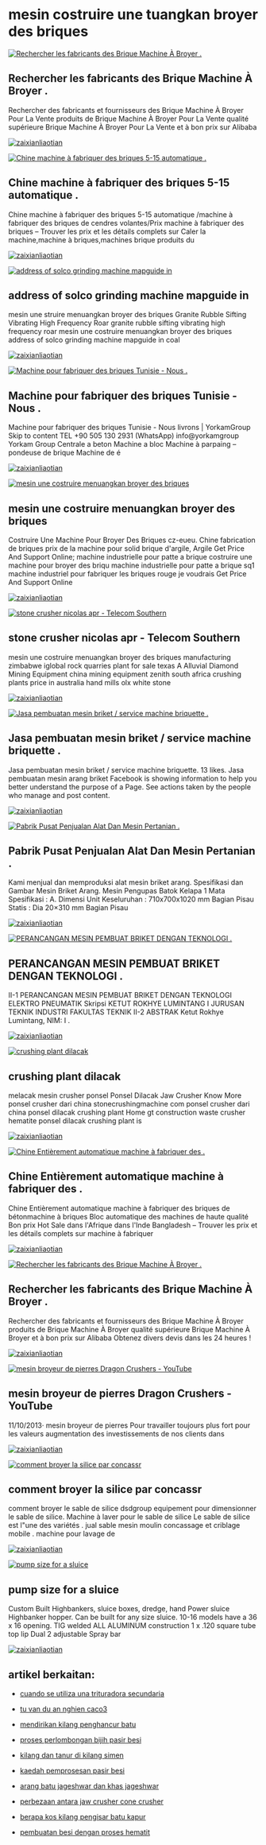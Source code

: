 # mesin costruire une tuangkan broyer des briques
<a href="https://mnn.zoosnet.net/LR/Chatpre.aspx?id=MNN94995150&p=https://topgrinding.com/" target="_blank">![Rechercher les fabricants des Brique Machine À Broyer .](https://github.com/technlg/images/blob/main/47.jpg)</a>
## Rechercher les fabricants des Brique Machine À Broyer .
Rechercher des fabricants et fournisseurs des Brique Machine À Broyer Pour La Vente produits de Brique Machine À Broyer Pour La Vente qualité supérieure Brique Machine À Broyer Pour La Vente et à bon prix sur Alibaba
<a href="https://mnn.zoosnet.net/LR/Chatpre.aspx?id=MNN94995150&p=https://topgrinding.com/" target="_blank"><img src="https://github.com/technlg/images/raw/main/chat11.jpg" alt="zaixianliaotian"/></a><a href="//whatsapp.shibangsoft.com/WhatsApp.php" ><img src="https://github.com/technlg/images/raw/main/chat11.png" alt=""></a>
<a href="https://mnn.zoosnet.net/LR/Chatpre.aspx?id=MNN94995150&p=https://topgrinding.com/" target="_blank">![Chine machine à fabriquer des briques 5-15 automatique .](https://github.com/technlg/images/blob/main/25.jpg)</a>
## Chine machine à fabriquer des briques 5-15 automatique .
Chine machine à fabriquer des briques 5-15 automatique /machine à fabriquer des briques de cendres volantes/Prix machine à fabriquer des briques – Trouver les prix et les détails complets sur Caler la machine,machine à briques,machines brique produits du
<a href="https://mnn.zoosnet.net/LR/Chatpre.aspx?id=MNN94995150&p=https://topgrinding.com/" target="_blank"><img src="https://github.com/technlg/images/raw/main/chat11.jpg" alt="zaixianliaotian"/></a><a href="//whatsapp.shibangsoft.com/WhatsApp.php" ><img src="https://github.com/technlg/images/raw/main/chat11.png" alt=""></a>
<a href="https://mnn.zoosnet.net/LR/Chatpre.aspx?id=MNN94995150&p=https://topgrinding.com/" target="_blank">![address of solco grinding machine mapguide in](https://github.com/technlg/images/blob/main/42.jpg)</a>
## address of solco grinding machine mapguide in
mesin une struire menuangkan broyer des briques Granite Rubble Sifting Vibrating High Frequency Roar granite rubble sifting vibrating high frequency roar mesin une costruire menuangkan broyer des briques address of solco grinding machine mapguide in coal 
<a href="https://mnn.zoosnet.net/LR/Chatpre.aspx?id=MNN94995150&p=https://topgrinding.com/" target="_blank"><img src="https://github.com/technlg/images/raw/main/chat11.jpg" alt="zaixianliaotian"/></a><a href="//whatsapp.shibangsoft.com/WhatsApp.php" ><img src="https://github.com/technlg/images/raw/main/chat11.png" alt=""></a>
<a href="https://mnn.zoosnet.net/LR/Chatpre.aspx?id=MNN94995150&p=https://topgrinding.com/" target="_blank">![Machine pour fabriquer des briques Tunisie - Nous .](https://github.com/technlg/images/blob/main/64.jpg)</a>
## Machine pour fabriquer des briques Tunisie - Nous .
Machine pour fabriquer des briques Tunisie - Nous livrons | YorkamGroup Skip to content TEL +90 505 130 2931 (WhatsApp) info@yorkamgroup Yorkam Group Centrale a beton Machine a bloc Machine à parpaing – pondeuse de brique Machine de é 
<a href="https://mnn.zoosnet.net/LR/Chatpre.aspx?id=MNN94995150&p=https://topgrinding.com/" target="_blank"><img src="https://github.com/technlg/images/raw/main/chat11.jpg" alt="zaixianliaotian"/></a><a href="//whatsapp.shibangsoft.com/WhatsApp.php" ><img src="https://github.com/technlg/images/raw/main/chat11.png" alt=""></a>
<a href="https://mnn.zoosnet.net/LR/Chatpre.aspx?id=MNN94995150&p=https://topgrinding.com/" target="_blank">![mesin une costruire menuangkan broyer des briques](https://github.com/technlg/images/blob/main/16.jpg)</a>
## mesin une costruire menuangkan broyer des briques
Costruire Une Machine Pour Broyer Des Briques cz-eueu. Chine fabrication de briques prix de la machine pour solid brique d'argile, Argile Get Price And Support Online; machine industrielle pour patte a brique costruire une machine pour broyer des briqu machine industrielle pour patte a brique sq1 machine industriel pour fabriquer les briques rouge je voudrais Get Price And Support Online
<a href="https://mnn.zoosnet.net/LR/Chatpre.aspx?id=MNN94995150&p=https://topgrinding.com/" target="_blank"><img src="https://github.com/technlg/images/raw/main/chat11.jpg" alt="zaixianliaotian"/></a><a href="//whatsapp.shibangsoft.com/WhatsApp.php" ><img src="https://github.com/technlg/images/raw/main/chat11.png" alt=""></a>
<a href="https://mnn.zoosnet.net/LR/Chatpre.aspx?id=MNN94995150&p=https://topgrinding.com/" target="_blank">![stone crusher nicolas apr - Telecom Southern](https://github.com/technlg/images/blob/main/65.jpg)</a>
## stone crusher nicolas apr - Telecom Southern
mesin une costruire menuangkan broyer des briques manufacturing zimbabwe iglobal rock quarries plant for sale texas A Alluvial Diamond Mining Equipment china mining equipment zenith south africa crushing plants price in australia hand mills olx white stone 
<a href="https://mnn.zoosnet.net/LR/Chatpre.aspx?id=MNN94995150&p=https://topgrinding.com/" target="_blank"><img src="https://github.com/technlg/images/raw/main/chat11.jpg" alt="zaixianliaotian"/></a><a href="//whatsapp.shibangsoft.com/WhatsApp.php" ><img src="https://github.com/technlg/images/raw/main/chat11.png" alt=""></a>
<a href="https://mnn.zoosnet.net/LR/Chatpre.aspx?id=MNN94995150&p=https://topgrinding.com/" target="_blank">![Jasa pembuatan mesin briket / service machine briquette .](https://github.com/technlg/images/blob/main/22.jpg)</a>
## Jasa pembuatan mesin briket / service machine briquette .
Jasa pembuatan mesin briket / service machine briquette. 13 likes. Jasa pembuatan mesin arang briket Facebook is showing information to help you better understand the purpose of a Page. See actions taken by the people who manage and post content.
<a href="https://mnn.zoosnet.net/LR/Chatpre.aspx?id=MNN94995150&p=https://topgrinding.com/" target="_blank"><img src="https://github.com/technlg/images/raw/main/chat11.jpg" alt="zaixianliaotian"/></a><a href="//whatsapp.shibangsoft.com/WhatsApp.php" ><img src="https://github.com/technlg/images/raw/main/chat11.png" alt=""></a>
<a href="https://mnn.zoosnet.net/LR/Chatpre.aspx?id=MNN94995150&p=https://topgrinding.com/" target="_blank">![Pabrik Pusat Penjualan Alat Dan Mesin Pertanian .](https://github.com/technlg/images/blob/main/50.jpg)</a>
## Pabrik Pusat Penjualan Alat Dan Mesin Pertanian .
Kami menjual dan memproduksi alat mesin briket arang. Spesifikasi dan Gambar Mesin Briket Arang. Mesin Pengupas Batok Kelapa 1 Mata Spesifikasi : A. Dimensi Unit Keseluruhan : 710x700x1020 mm Bagian Pisau Statis : Dia 20×310 mm Bagian Pisau
<a href="https://mnn.zoosnet.net/LR/Chatpre.aspx?id=MNN94995150&p=https://topgrinding.com/" target="_blank"><img src="https://github.com/technlg/images/raw/main/chat11.jpg" alt="zaixianliaotian"/></a><a href="//whatsapp.shibangsoft.com/WhatsApp.php" ><img src="https://github.com/technlg/images/raw/main/chat11.png" alt=""></a>
<a href="https://mnn.zoosnet.net/LR/Chatpre.aspx?id=MNN94995150&p=https://topgrinding.com/" target="_blank">![PERANCANGAN MESIN PEMBUAT BRIKET DENGAN TEKNOLOGI .](https://github.com/technlg/images/blob/main/46.jpg)</a>
## PERANCANGAN MESIN PEMBUAT BRIKET DENGAN TEKNOLOGI .
II-1 PERANCANGAN MESIN PEMBUAT BRIKET DENGAN TEKNOLOGI ELEKTRO PNEUMATIK Skripsi KETUT ROKHYE LUMINTANG I JURUSAN TEKNIK INDUSTRI FAKULTAS TEKNIK II-2 ABSTRAK Ketut Rokhye Lumintang, NIM: I .
<a href="https://mnn.zoosnet.net/LR/Chatpre.aspx?id=MNN94995150&p=https://topgrinding.com/" target="_blank"><img src="https://github.com/technlg/images/raw/main/chat11.jpg" alt="zaixianliaotian"/></a><a href="//whatsapp.shibangsoft.com/WhatsApp.php" ><img src="https://github.com/technlg/images/raw/main/chat11.png" alt=""></a>
<a href="https://mnn.zoosnet.net/LR/Chatpre.aspx?id=MNN94995150&p=https://topgrinding.com/" target="_blank">![crushing plant dilacak](https://github.com/technlg/images/blob/main/16.jpg)</a>
## crushing plant dilacak
melacak mesin crusher ponsel Ponsel Dilacak Jaw Crusher Know More ponsel crusher dari china stonecrushingmachine com ponsel crusher dari china ponsel dilacak crushing plant Home gt construction waste crusher hematite ponsel dilacak crushing plant is 
<a href="https://mnn.zoosnet.net/LR/Chatpre.aspx?id=MNN94995150&p=https://topgrinding.com/" target="_blank"><img src="https://github.com/technlg/images/raw/main/chat11.jpg" alt="zaixianliaotian"/></a><a href="//whatsapp.shibangsoft.com/WhatsApp.php" ><img src="https://github.com/technlg/images/raw/main/chat11.png" alt=""></a>
<a href="https://mnn.zoosnet.net/LR/Chatpre.aspx?id=MNN94995150&p=https://topgrinding.com/" target="_blank">![Chine Entièrement automatique machine à fabriquer des .](https://github.com/technlg/images/blob/main/36.jpg)</a>
## Chine Entièrement automatique machine à fabriquer des .
Chine Entièrement automatique machine à fabriquer des briques de bétonmachine à briques Bloc automatique des machines de haute qualité Bon prix Hot Sale dans l'Afrique dans l'Inde Bangladesh – Trouver les prix et les détails complets sur machine à fabriquer 
<a href="https://mnn.zoosnet.net/LR/Chatpre.aspx?id=MNN94995150&p=https://topgrinding.com/" target="_blank"><img src="https://github.com/technlg/images/raw/main/chat11.jpg" alt="zaixianliaotian"/></a><a href="//whatsapp.shibangsoft.com/WhatsApp.php" ><img src="https://github.com/technlg/images/raw/main/chat11.png" alt=""></a>
<a href="https://mnn.zoosnet.net/LR/Chatpre.aspx?id=MNN94995150&p=https://topgrinding.com/" target="_blank">![Rechercher les fabricants des Brique Machine À Broyer .](https://github.com/technlg/images/blob/main/31.jpg)</a>
## Rechercher les fabricants des Brique Machine À Broyer .
Rechercher des fabricants et fournisseurs des Brique Machine À Broyer produits de Brique Machine À Broyer qualité supérieure Brique Machine À Broyer et à bon prix sur Alibaba Obtenez divers devis dans les 24 heures !
<a href="https://mnn.zoosnet.net/LR/Chatpre.aspx?id=MNN94995150&p=https://topgrinding.com/" target="_blank"><img src="https://github.com/technlg/images/raw/main/chat11.jpg" alt="zaixianliaotian"/></a><a href="//whatsapp.shibangsoft.com/WhatsApp.php" ><img src="https://github.com/technlg/images/raw/main/chat11.png" alt=""></a>
<a href="https://mnn.zoosnet.net/LR/Chatpre.aspx?id=MNN94995150&p=https://topgrinding.com/" target="_blank">![mesin broyeur de pierres Dragon Crushers - YouTube](https://github.com/technlg/images/blob/main/33.jpg)</a>
## mesin broyeur de pierres Dragon Crushers - YouTube
11/10/2013· mesin broyeur de pierres Pour travailler toujours plus fort pour les valeurs augmentation des investissements de nos clients dans 
<a href="https://mnn.zoosnet.net/LR/Chatpre.aspx?id=MNN94995150&p=https://topgrinding.com/" target="_blank"><img src="https://github.com/technlg/images/raw/main/chat11.jpg" alt="zaixianliaotian"/></a><a href="//whatsapp.shibangsoft.com/WhatsApp.php" ><img src="https://github.com/technlg/images/raw/main/chat11.png" alt=""></a>
<a href="https://mnn.zoosnet.net/LR/Chatpre.aspx?id=MNN94995150&p=https://topgrinding.com/" target="_blank">![comment broyer la silice par concassr](https://github.com/technlg/images/blob/main/6.jpg)</a>
## comment broyer la silice par concassr
comment broyer le sable de silice dsdgroup equipement pour dimensionner le sable de silice. Machine à laver pour le sable de silice Le sable de silice est l"une des variétés . jual sable mesin moulin concassage et criblage mobile . machine pour lavage de 
<a href="https://mnn.zoosnet.net/LR/Chatpre.aspx?id=MNN94995150&p=https://topgrinding.com/" target="_blank"><img src="https://github.com/technlg/images/raw/main/chat11.jpg" alt="zaixianliaotian"/></a><a href="//whatsapp.shibangsoft.com/WhatsApp.php" ><img src="https://github.com/technlg/images/raw/main/chat11.png" alt=""></a>
<a href="https://mnn.zoosnet.net/LR/Chatpre.aspx?id=MNN94995150&p=https://topgrinding.com/" target="_blank">![pump size for a sluice](https://github.com/technlg/images/blob/main/6.jpg)</a>
## pump size for a sluice
Custom Built Highbankers, sluice boxes, dredge, hand Power sluice Highbanker hopper. Can be built for any size sluice. 10-16 models have a 36 x 16 opening. TIG welded ALL ALUMINUM construction 1 x .120 square tube top lip Dual 2 adjustable Spray bar 
<a href="https://mnn.zoosnet.net/LR/Chatpre.aspx?id=MNN94995150&p=https://topgrinding.com/" target="_blank"><img src="https://github.com/technlg/images/raw/main/chat11.jpg" alt="zaixianliaotian"/></a><a href="//whatsapp.shibangsoft.com/WhatsApp.php" ><img src="https://github.com/technlg/images/raw/main/chat11.png" alt=""></a>
## artikel berkaitan:
* [cuando se utiliza una trituradora secundaria](cuando%20se%20utiliza%20una%20trituradora%20secundaria.md)
* [tu van du an nghien caco3](tu%20van%20du%20an%20nghien%20caco3.md)
* [mendirikan kilang penghancur batu](mendirikan%20kilang%20penghancur%20batu.md)
* [proses perlombongan bijih pasir besi](proses%20perlombongan%20bijih%20pasir%20besi.md)
* [kilang dan tanur di kilang simen](kilang%20dan%20tanur%20di%20kilang%20simen.md)
* [kaedah pemprosesan pasir besi](kaedah%20pemprosesan%20pasir%20besi.md)
* [arang batu jageshwar dan khas jageshwar](arang%20batu%20jageshwar%20dan%20khas%20jageshwar.md)
* [perbezaan antara jaw crusher cone crusher](perbezaan%20antara%20jaw%20crusher%20cone%20crusher.md)
* [berapa kos kilang pengisar batu kapur](berapa%20kos%20kilang%20pengisar%20batu%20kapur.md)
* [pembuatan besi dengan proses hematit](pembuatan%20besi%20dengan%20proses%20hematit.md)
